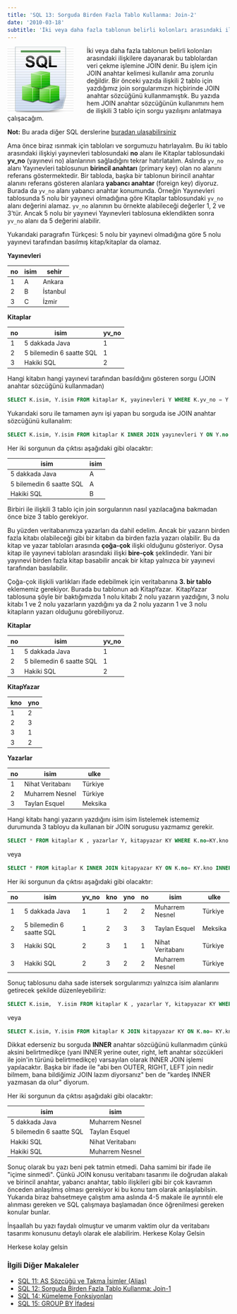```yaml
---
title: 'SQL 13: Sorguda Birden Fazla Tablo Kullanma: Join-2'
date: '2010-03-18'
subtitle: 'İki veya daha fazla tablonun belirli kolonları arasındaki ilişkilere dayanarak bu tablolardan veri çekme işlemine JOIN denir. Bu işlem için JOIN anahtar kelimesi kullanılır ama zorunlu değildir.'
---
```


<img align="left" style="margin-right: 30px;margin-bottom: 0px;"  src="img/blog/Schema-SQL1.jpg">

İki veya daha fazla tablonun belirli kolonları arasındaki ilişkilere dayanarak bu tablolardan veri çekme işlemine JOIN denir. Bu işlem için JOIN anahtar kelimesi kullanılır ama zorunlu değildir. Bir önceki yazıda ilişkili 2 tablo için yazdığımız join sorgularımızın hiçbirinde JOIN anahtar sözcüğünü kullanmamıştık. Bu yazıda hem JOIN anahtar sözcüğünün kullanımını hem de ilişkili 3 tablo için sorgu yazılışını anlatmaya çalışacağım.

**Not:** Bu arada diğer SQL derslerine [buradan ulaşabilirsiniz](http://www.hrzafer.com/sql-dersleri)

Ama önce biraz ısınmak için tabloları ve sorgumuzu hatırlayalım. Bu iki tablo arasındaki ilişkiyi yayınevleri tablosundaki **no** alanı ile Kitaplar tablosundaki **yv_no** (yayınevi no) alanlarının sağladığını tekrar hatırlatalım. Aslında `yv_no` alanı Yayınevleri tablosunun **birincil anahtarı** (primary key) olan no alanını referans göstermektedir. Bir tabloda, başka bir tablonun birincil anahtar alanını referans gösteren alanlara **yabancı anahtar** (foreign key) diyoruz. Burada da `yv_no` alanı yabancı anahtar konumunda. Örneğin Yayınevleri tablosunda 5 nolu bir yayınevi olmadığına göre Kitaplar tablosundaki `yv_no` alanı değerini alamaz. `yv_no` alanının bu örnekte alabileceği değerler 1, 2 ve 3'tür. Ancak 5 nolu bir yayınevi Yayınevleri tablosuna eklendikten sonra `yv_no` alanı da 5 değerini alabilir. 

Yukarıdaki paragrafın Türkçesi: 5 nolu bir yayınevi olmadığına göre 5 nolu yayınevi tarafından basılmış kitap/kitaplar da olamaz. 

**Yayınevleri**

| **no** | **isim** | **sehir** |
| --- | --- | --- |
| 1   | A   | Ankara |
| 2   | B   | İstanbul |
| 3   | C   | İzmir |

**Kitaplar**

| **no** | **isim** | **yv_no** |
| --- | --- | --- |
| 1   | 5 dakkada Java | 1   |
| 2   | 5 bilemedin 6 saatte SQL | 1   |
| 3   | Hakiki SQL | 2   |

Hangi kitabın hangi yayınevi tarafından basıldığını gösteren sorgu (JOIN anahtar sözcüğünü kullanmadan)

```sql
SELECT K.isim, Y.isim FROM kitaplar K, yayinevleri Y WHERE K.yv_no = Y.no
```
Yukarıdaki soru ile tamamen aynı işi yapan bu sorguda ise JOIN anahtar sözcüğünü kullanalım:

```sql
SELECT K.isim, Y.isim FROM kitaplar K INNER JOIN yayınevleri Y ON Y.no = K.yv_no
```
Her iki sorgunun da çıktısı aşağıdaki gibi olacaktır:

| isim | isim |
| --- | --- |
| 5 dakkada Java | A   |
| 5 bilemedin 6 saatte SQL | A   |
| Hakiki SQL | B   |

Birbiri ile ilişkili 3 tablo için join sorgularının nasıl yazılacağına bakmadan önce bize 3 tablo gerekiyor. 

Bu yüzden veritabanımıza yazarları da dahil edelim. Ancak bir yazarın birden fazla kitabı olabileceği gibi bir kitabın da birden fazla yazarı olabilir. Bu da kitap ve yazar tabloları arasında **çoğa-çok** ilişki olduğunu gösteriyor. Oysa kitap ile yayınevi tabloları arasındaki ilişki **bire-çok** şeklindedir. Yani bir yayınevi birden fazla kitap basabilir ancak bir kitap yalnızca bir yayınevi tarafından basılabilir.

Çoğa-çok ilişkili varlıkları ifade edebilmek için veritabanına **3\. bir tablo** eklememiz gerekiyor. Burada bu tablonun adı KitapYazar.  KitapYazar tablosuna şöyle bir baktığımızda 1 nolu kitabı 2 nolu yazarın yazdığını, 3 nolu kitabı 1 ve 2 nolu yazarların yazdığını ya da 2 nolu yazarın 1 ve 3 nolu kitapların yazarı olduğunu görebiliyoruz.

**Kitaplar**

| no  | isim | yv_no |
| --- | --- | --- |
| 1   | 5 dakkada Java | 1   |
| 2   | 5 bilemedin 6 saatte SQL | 1   |
| 3   | Hakiki SQL | 2   |

**KitapYazar**

| kno | yno |
| --- | --- |
| 1   | 2   |
| 2   | 3   |
| 3   | 1   |
| 3   | 2   |

**Yazarlar**

| no  | isim | ulke |
| --- | --- | --- |
| 1   | Nihat Veritabanı | Türkiye |
| 2   | Muharrem Nesnel | Türkiye |
| 3   | Taylan Esquel | Meksika |

Hangi kitabı hangi yazarın yazdığını isim isim listelemek istememiz durumunda 3 tabloyu da kullanan bir JOIN sorugusu yazmamız gerekir.

```sql
SELECT * FROM kitaplar K , yazarlar Y, kitapyazar KY WHERE K.no=KY.kno AND Y.no=KY.yno
```
veya

```sql
SELECT * FROM kitaplar K INNER JOIN kitapyazar KY ON K.no= KY.kno INNER JOIN yazarlar Y ON KY.yno=Y.no
```
Her iki sorgunun da çıktısı aşağıdaki gibi olacaktır:

| no  | isim | yv_no | kno | yno | no  | isim | ulke |
| --- | --- | --- | --- | --- | --- | --- | --- |
| 1   | 5 dakkada Java | 1   | 1   | 2   | 2   | Muharrem Nesnel | Türkiye |
| 2   | 5 bilemedin 6 saatte SQL | 1   | 2   | 3   | 3   | Taylan Esquel | Meksika |
| 3   | Hakiki SQL | 2   | 3   | 1   | 1   | Nihat Veritabanı | Türkiye |
| 3   | Hakiki SQL | 2   | 3   | 2   | 2   | Muharrem Nesnel | Türkiye |

Sonuç tablosunu daha sade istersek sorgularımızı yalnızca isim alanlarını getirecek şekilde düzenleyebiliriz:

```sql
SELECT K.isim,  Y.isim FROM kitaplar K , yazarlar Y, kitapyazar KY WHERE K.no=KY.kno AND Y.no=KY.yno
```
veya

```sql
SELECT K.isim, Y.isim FROM kitaplar K JOIN kitapyazar KY ON K.no= KY.kno JOIN yazarlar Y ON KY.yno=Y.no
```
Dikkat ederseniz bu sorguda **INNER** anahtar sözcüğünü kullanmadım çünkü aksini belirtmedikçe (yani INNER yerine outer, right, left anahtar sözcükleri ile join'in türünü belirtmedikçe) varsayılan olarak INNER JOIN işlemi yapılacaktır. Başka bir ifade ile "abi ben OUTER, RIGHT, LEFT join nedir bilmem, bana bildiğimiz JOIN lazım diyorsanız" ben de "kardeş INNER yazmasan da olur" diyorum. 

Her iki sorgunun da çıktısı aşağıdaki gibi olacaktır:

| isim | isim |
| --- | --- |
| 5 dakkada Java | Muharrem Nesnel |
| 5 bilemedin 6 saatte SQL | Taylan Esquel |
| Hakiki SQL | Nihat Veritabanı |
| Hakiki SQL | Muharrem Nesnel |

Sonuç olarak bu yazı beni pek tatmin etmedi. Daha samimi bir ifade ile "içime sinmedi". Çünkü JOIN konusu veritabanı tasarımı ile doğrudan alakalı ve birincil anahtar, yabancı anahtar, tablo ilişkileri gibi bir çok kavramın önceden anlaşılmış olması gerekiyor ki bu konu tam olarak anlaşılabilsin. Yukarıda biraz bahsetmeye çalıştım ama aslında 4-5 makale ile ayrıntılı ele alınması gereken ve SQL çalışmaya başlamadan önce öğrenilmesi gereken konular bunlar. 

İnşaallah bu yazı faydalı olmuştur ve umarım vaktim olur da veritabanı tasarımı konusunu detaylı olarak ele alabilirim. Herkese Kolay Gelsin

Herkese kolay gelsin

### İlgili Diğer Makaleler

- [SQL 11: AS Sözcüğü ve Takma İsimler (Alias)](/sql-11-as-sozcugu-ve-takma-isimler-alias)
- [SQL 12: Sorguda Birden Fazla Tablo Kullanma: Join-1](/sql-12-sorguda-birden-fazla-tablo-kullanma-join-1)
- [SQL 14: Kümeleme Fonksiyonları](/sql-14-kumeleme-fonksiyonlari)
- [SQL 15: GROUP BY İfadesi](/sql-15-group-by-ifadesi)